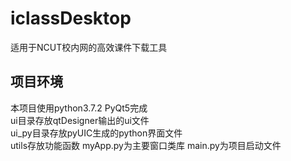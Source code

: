 # iclassDesktop
适用于NCUT校内网的高效课件下载工具  
## 项目环境
本项目使用python3.7.2 PyQt5完成  
ui目录存放qtDesigner输出的ui文件  
ui_py目录存放pyUIC生成的python界面文件  
utils存放功能函数
myApp.py为主要窗口类库
main.py为项目启动文件  